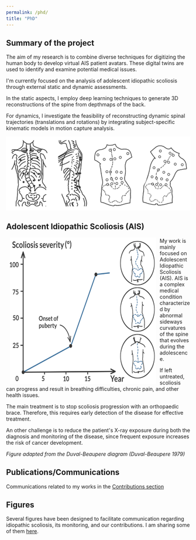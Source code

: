 ```yaml
---
permalink: /phd/
title: "PhD"
---
```



## Summary of the project
The aim of my research is to combine diverse techniques for digitizing the human body to develop virtual AIS patient avatars. These digital twins are used to identify and examine potential medical issues.

I'm currently focused on the analysis of adolescent idiopathic scoliosis through external static and dynamic assessments.

In the static aspects, I employ deep learning techniques to generate 3D reconstructions of the spine from depthmaps of the back.

For dynamics, I investigate the feasibility of reconstructing dynamic spinal trajectories (translations and rotations) by integrating subject-specific kinematic models in motion capture analysis.

![Scoliosis Studies](/images/scoliosis_study_smaller.png)


## Adolescent Idiopathic Scoliosis (AIS)
<p class="flotte">
<img src="/images/duval_beaupere.png" width="400" height="400" align="left" valign="top" hspace=10>
My work is mainly focused on Adolescent Idiopathic Scoliosis (AIS). AIS is a complex medical condition characterized by abnormal sideways curvatures of the spine that evolves during the adolescence.

If left untreated, scoliosis can progress and result in breathing difficulties, chronic pain, and other health issues.
</p>
<p>
The main treatment is to stop scoliosis progression with an orthopaedic brace. Therefore, this requires early detection of the disease for effective treatment.

An other challenge is to reduce the patient's X-ray exposure during both the diagnosis and monitoring of the disease, since frequent exposure increases the risk of cancer development.
</p>

<em>Figure adapted from the Duval-Beaupere diagram (Duval-Beaupere 1979)</em>


## Publications/Communications
Communications related to my works in the [Contributions section](/publications/)

## Figures
Several figures have been designed to facilitate communication regarding idiopathic scoliosis, its monitoring, and our contributions. I am sharing some of them [here](/drawings/).

